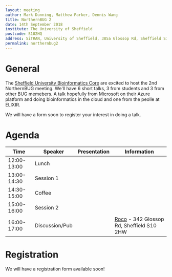 ```yaml
---
layout: meeting
author: Mark Dunning, Matthew Parker, Dennis Wang
title: NorthernBUG 2
date: 14th September 2018
institute: The University of Sheffield
postcode: S102HQ
address: SiTRAN, University of Sheffield, 385a Glossop Rd, Sheffield S10 2HQ
permalink: northernbug2
---
```


# General

The [Sheffield University Bioinformatics Core](http://sbc.shef.ac.uk/) are excited to host the 2nd
NorthernBUG meeting. We'll have 6 short talks, 3 from students and 3 from other BUG memebers. A talk hopefully from
Microsoft on their Azure platform and doing bioinformatics in the cloud and one from the peolle at ELIXIR.

We will have a form soon to register your interest in doing a talk.

# Agenda

| Time          | Speaker | Presentation | Information |
|---------------|---------|--------------|-------------|
| 12:00-13:00 | Lunch | | |
| 13:00-14:30 | Session 1 | | |
| 14:30-15:00 | Coffee | | |
| 15:00-16:00 | Session 2 | | |
| 16:00-17:00 | Discussion/Pub | | [Roco](https://www.theroco.org/) - 342 Glossop Rd, Sheffield S10 2HW |


# Registration

We will have a registration form available soon!
